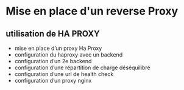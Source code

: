 # Mise en place d'un reverse Proxy

## utilisation de HA PROXY

- mise en place d’un proxy Ha Proxy
- configuration du haproxy avec un backend
- configuration d’un 2e  backend
- configuration d’une répartition de charge déséquilibré
- configuration d’une url de health check
- configuration d’un proxy nginx
